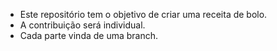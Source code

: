 - Este repositório tem o objetivo de criar uma receita de bolo.
- A contribuição será individual.
- Cada parte vinda de uma branch.
